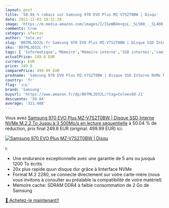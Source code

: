 ```yaml
---
layout: post
title: '50.04 % rabais sur Samsung 970 EVO Plus MZ-V7S2T0BW | Disqu'
date: 2021-11-03 10:31:28
image: 'https://m.media-amazon.com/images/I/31eWB4m+gsL._SL500_._SL400_.jpg'
comments: true
category: ofertas
author: 'tole.es'
slug: 'B07MLJD32L-fr Samsung 970 EVO Plus MZ-V7S2T0BW | Disque SSD Interne NVMe...'
sku: 'B07MLJD32L-fr'
tags: [ 'Informatique','Mémoire','Mémoire interne','SSD internes','samsung', ]
actualPrice: 249.8 EUR
currency: EUR
price: 249.8
comparePrice: 499.99 EUR
prodname: 'Samsung 970 EVO Plus MZ-V7S2T0BW | Disque SSD Interne NVMe M.2  2 To  Jusqu à 3 500Mo/s en lecture sequentielle'
country: 'fr'
flag: '🇫🇷'
brand: 'Samsung'
buyurl: 'https://www.amazon.fr/dp/B07MLJD32L/?tag=tolees0d-21'
descuento: '50.04'
average: '311.488'
---
```


Vous avez [Samsung 970 EVO Plus MZ-V7S2T0BW | Disque SSD Interne NVMe M.2  2 To  Jusqu à 3 500Mo/s en lecture sequentielle](https://www.amazon.fr/dp/B07MLJD32L/?tag=tolees0d-21)  à  50.04 % de réduction, prix final  249.8 EUR (original: 499.99 EUR) ici:

[![Samsung 970 EVO Plus MZ-V7S2T0BW | Disqu](https://m.media-amazon.com/images/I/31eWB4m+gsL._SL500_._SL400_.jpg)](https://www.amazon.fr/dp/B07MLJD32L/?tag=tolees0d-21)

ℹ️:

- Une endurance exceptionnelle avec une garantie de 5 ans ou jusquà 1200 To écrits
- 20x plus rapide quun disque dur grâce à linterface NVMe
- Format M.2 2280, se connecte directement sur votre carte-mère (nous vous invitons à consulter au préalable la compatibilité de votre matériel)
- Mémoire cache: SDRAM DDR4 à faible consommation de 2 Go de Samsung

[🛒 Achetez-le maintenant!!](https://www.amazon.fr/dp/B07MLJD32L/?tag=tolees0d-21)
